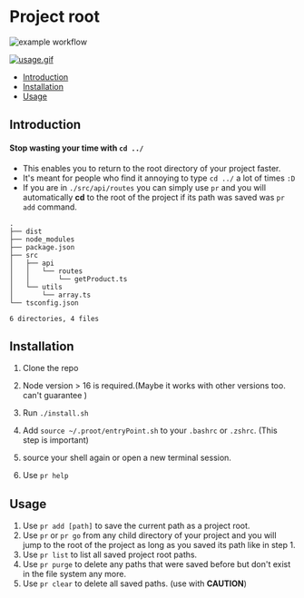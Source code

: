 # Project root

![example workflow](https://github.com/magdyamr542/project-root/actions/workflows/doBuild.yaml/badge.svg)

[![usage.gif](https://s10.gifyu.com/images/usage.gif)](https://gifyu.com/image/SS7Df)

- [Introduction](#introduction)
- [Installation](#installation)
- [Usage](#usage)

## Introduction

#### Stop wasting your time with `cd ../`

- This enables you to return to the root directory of your project faster.
- It's meant for people who find it annoying to type `cd ../` a lot of times `:D`
- If you are in `./src/api/routes` you can simply use `pr` and you will automatically **cd** to the root of the project if its path was saved was `pr add` command.

```
.
├── dist
├── node_modules
├── package.json
├── src
│   ├── api
│   │   └── routes
│   │       └── getProduct.ts
│   └── utils
│       └── array.ts
└── tsconfig.json

6 directories, 4 files
```

## Installation

1. Clone the repo
1. Node version > 16 is required.(Maybe it works with other versions too. can't guarantee )

1. Run `./install.sh`
1. Add `source ~/.proot/entryPoint.sh` to your `.bashrc` or `.zshrc`. (This step is important)
1. source your shell again or open a new terminal session.
1. Use `pr help`

## Usage

1. Use `pr add [path]` to save the current path as a project root.
1. Use `pr` or `pr go` from any child directory of your project and you will jump to the root of the project as long as you saved its path like in step 1.
1. Use `pr list` to list all saved project root paths.
1. Use `pr purge` to delete any paths that were saved before but don't exist in the file system any more.
1. Use `pr clear` to delete all saved paths. (use with **CAUTION**)
